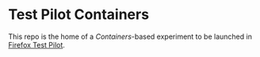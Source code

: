 # Test Pilot Containers

This repo is the home of a *Containers*-based experiment to be launched in [Firefox Test Pilot](https://github.com/mozilla/testpilot).

